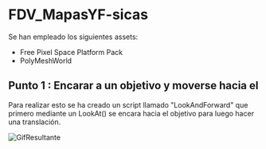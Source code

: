 # FDV_MapasYF-sicas

Se han empleado los siguientes assets:
 - Free Pixel Space Platform Pack
 - PolyMeshWorld

## Punto 1 : Encarar a un objetivo y moverse hacia el
Para realizar esto se ha creado un script llamado "LookAndForward" que primero mediante un LookAt() se encara hacia el objetivo
para luego hacer una translación.

![GifResultante](gif/P1.gif)
